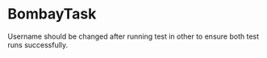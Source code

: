 # BombayTask
Username should be changed after running test in other to ensure both test runs successfully.
